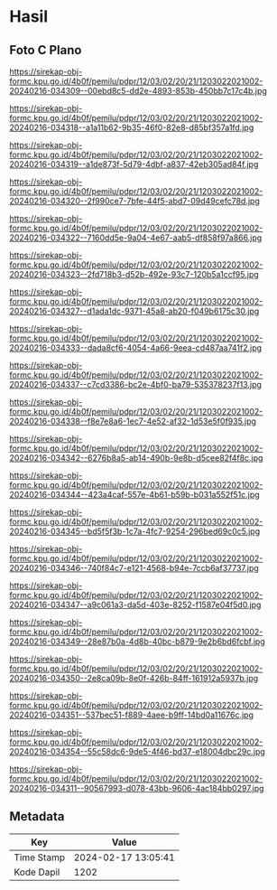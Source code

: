 # Hasil

## Foto C Plano

https://sirekap-obj-formc.kpu.go.id/4b0f/pemilu/pdpr/12/03/02/20/21/1203022021002-20240216-034309--00ebd8c5-dd2e-4893-853b-450bb7c17c4b.jpg

https://sirekap-obj-formc.kpu.go.id/4b0f/pemilu/pdpr/12/03/02/20/21/1203022021002-20240216-034318--a1a11b62-9b35-46f0-82e8-d85bf357a1fd.jpg

https://sirekap-obj-formc.kpu.go.id/4b0f/pemilu/pdpr/12/03/02/20/21/1203022021002-20240216-034319--a1de873f-5d79-4dbf-a837-42eb305ad84f.jpg

https://sirekap-obj-formc.kpu.go.id/4b0f/pemilu/pdpr/12/03/02/20/21/1203022021002-20240216-034320--2f990ce7-7bfe-44f5-abd7-09d49cefc78d.jpg

https://sirekap-obj-formc.kpu.go.id/4b0f/pemilu/pdpr/12/03/02/20/21/1203022021002-20240216-034322--7160dd5e-9a04-4e67-aab5-df858f97a866.jpg

https://sirekap-obj-formc.kpu.go.id/4b0f/pemilu/pdpr/12/03/02/20/21/1203022021002-20240216-034323--2fd718b3-d52b-492e-93c7-120b5a1ccf95.jpg

https://sirekap-obj-formc.kpu.go.id/4b0f/pemilu/pdpr/12/03/02/20/21/1203022021002-20240216-034327--d1ada1dc-9371-45a8-ab20-f049b6175c30.jpg

https://sirekap-obj-formc.kpu.go.id/4b0f/pemilu/pdpr/12/03/02/20/21/1203022021002-20240216-034333--dada8cf6-4054-4a66-9eea-cd487aa741f2.jpg

https://sirekap-obj-formc.kpu.go.id/4b0f/pemilu/pdpr/12/03/02/20/21/1203022021002-20240216-034337--c7cd3386-bc2e-4bf0-ba79-535378237f13.jpg

https://sirekap-obj-formc.kpu.go.id/4b0f/pemilu/pdpr/12/03/02/20/21/1203022021002-20240216-034338--f8e7e8a6-1ec7-4e52-af32-1d53e5f0f935.jpg

https://sirekap-obj-formc.kpu.go.id/4b0f/pemilu/pdpr/12/03/02/20/21/1203022021002-20240216-034342--6276b8a5-ab14-490b-9e8b-d5cee82f4f8c.jpg

https://sirekap-obj-formc.kpu.go.id/4b0f/pemilu/pdpr/12/03/02/20/21/1203022021002-20240216-034344--423a4caf-557e-4b61-b59b-b031a552f51c.jpg

https://sirekap-obj-formc.kpu.go.id/4b0f/pemilu/pdpr/12/03/02/20/21/1203022021002-20240216-034345--bd5f5f3b-1c7a-4fc7-9254-296bed69c0c5.jpg

https://sirekap-obj-formc.kpu.go.id/4b0f/pemilu/pdpr/12/03/02/20/21/1203022021002-20240216-034346--740f84c7-e121-4568-b94e-7ccb6af37737.jpg

https://sirekap-obj-formc.kpu.go.id/4b0f/pemilu/pdpr/12/03/02/20/21/1203022021002-20240216-034347--a9c061a3-da5d-403e-8252-f1587e04f5d0.jpg

https://sirekap-obj-formc.kpu.go.id/4b0f/pemilu/pdpr/12/03/02/20/21/1203022021002-20240216-034349--28e87b0a-4d8b-40bc-b879-9e2b6bd6fcbf.jpg

https://sirekap-obj-formc.kpu.go.id/4b0f/pemilu/pdpr/12/03/02/20/21/1203022021002-20240216-034350--2e8ca09b-8e0f-426b-84ff-161912a5937b.jpg

https://sirekap-obj-formc.kpu.go.id/4b0f/pemilu/pdpr/12/03/02/20/21/1203022021002-20240216-034351--537bec51-f889-4aee-b9ff-14bd0a11676c.jpg

https://sirekap-obj-formc.kpu.go.id/4b0f/pemilu/pdpr/12/03/02/20/21/1203022021002-20240216-034354--55c58dc6-9de5-4f46-bd37-e18004dbc29c.jpg

https://sirekap-obj-formc.kpu.go.id/4b0f/pemilu/pdpr/12/03/02/20/21/1203022021002-20240216-034311--90567993-d078-43bb-9606-4ac184bb0297.jpg


## Metadata

| Key        | Value               |
| ---------- | ------------------- |
| Time Stamp | 2024-02-17 13:05:41 |
| Kode Dapil | 1202                |



